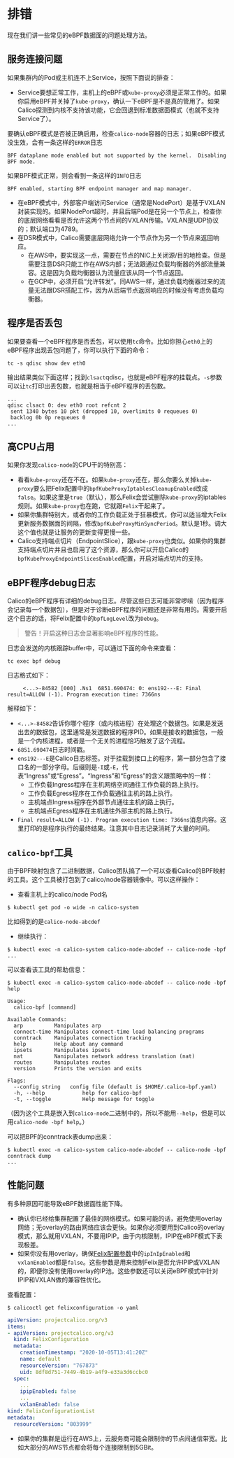 # 排错

现在我们讲一些常见的eBPF数据面的问题处理方法。

## 服务连接问题

如果集群内的Pod或主机连不上Service，按照下面说的排查：

- Service要想正常工作，主机上的eBPF或`kube-proxy`必须是正常工作的。如果你启用eBPF并关掉了`kube-proxy`，确认一下eBPF是不是真的管用了。如果Calico探测到内核不支持该功能，它会回退到标准数据面模式（也就不支持Service了）。

要确认eBPF模式是否被正确启用，检查`calico-node`容器的日志；如果eBPF模式没生效，会有一条这样的`ERROR`日志

```log
BPF dataplane mode enabled but not supported by the kernel.  Disabling BPF mode.
```

如果BPF模式正常，则会看到一条这样的`INFO`日志

```log
BPF enabled, starting BPF endpoint manager and map manager.
```

- 在eBPF模式中，外部客户端访问Service（通常是NodePort）是基于VXLAN封装实现的。如果NodePort超时，并且后端Pod是在另一个节点上，检查你的底层网络看看是否允许这两个节点间的VXLAN传输。VXLAN是UDP协议的；默认端口为4789。
- 在DSR模式中，Calico需要底层网络允许一个节点作为另一个节点来返回响应。
    - 在AWS中，要实现这一点，需要在节点的NIC上关闭源/目的地检查。但是需要注意DSR只能工作在AWS内部；无法跟通过负载均衡器的外部流量兼容。这是因为负载均衡器认为流量应该从同一个节点返回。
    - 在GCP中，必须开启“允许转发”。同AWS一样，通过负载均衡器过来的流量无法跟DSR搭配工作，因为从后端节点返回响应的时候没有考虑负载均衡器。

## 程序是否丢包

如果要查看一个eBPF程序是否丢包，可以使用`tc`命令。比如你担心`eth0`上的eBPF程序出现丢包问题了，你可以执行下面的命令：

```shell
tc -s qdisc show dev eth0
```

输出结果类似下面这样；找到`clsact`qdisc，也就是eBPF程序的挂载点。`-s`参数可以让`tc`打印出丢包数，也就是相当于eBPF程序的丢包数。

```text
...
qdisc clsact 0: dev eth0 root refcnt 2 
 sent 1340 bytes 10 pkt (dropped 10, overlimits 0 requeues 0) 
 backlog 0b 0p requeues 0
...
```

## 高CPU占用

如果你发现`calico-node`的CPU干的特别高：

- 看看`kube-proxy`还在不在。如果`kube-proxy`还在，那么你要么关掉`kube-proxy`要么把Felix配置中的`bpfKubeProxyIptablesCleanupEnabled`改成`false`。如果这里是`true`（默认），那么Felix会尝试删除`kube-proxy`的iptables规则。如果`kube-proxy`也在跑，它就跟`Felix`干起来了。
- 如果你集群特别大，或者你的工作负载正处于狂暴模式，你可以适当增大Felix更新服务数据面的间隔，修改`bpfKubeProxyMinSyncPeriod`。默认是1秒。调大这个值也就是让服务的更新变得更慢一些。
- Calico支持端点切片（EndpointSlice），跟`kube-proxy`也类似。如果你的集群支持端点切片并且也启用了这个资源，那么你可以开启Calico的`bpfKubeProxyEndpointSlicesEnabled`配置，开启对端点切片的支持。

## eBPF程序debug日志

Calico的eBPF程序有详细的debug日志。尽管这些日志可能非常啰嗦（因为程序会记录每一个数据包），但是对于诊断eBPF程序的问题还是非常有用的。需要开启这个日志的话，将Felix配置中的`bpfLogLevel`改为`Debug`。

> 警告！开启这种日志会显著影响eBPF程序的性能。

日志会发送的内核跟踪buffer中，可以通过下面的命令来查看：

```shell
tc exec bpf debug
```

日志格式如下：

```text
     <...>-84582 [000] .Ns1  6851.690474: 0: ens192---E: Final result=ALLOW (-1). Program execution time: 7366ns
```

解释如下：

- `<...>-84582`告诉你哪个程序（或内核进程）在处理这个数据包。如果是发送出去的数据包，这里通常是发送数据的程序PID。如果是接收的数据包，一般是一个内核进程，或者是一个无关的进程恰巧触发了这个流程。
- `6851.690474`日志时间戳。
- `ens192---E`是Calico日志标签。对于挂载到接口上的程序，第一部分包含了接口名的一部分字母。后缀则是`-I`或`-E`，代表“Ingress”或“Egress”。“Ingress”和“Egress”的含义跟策略中的一样：
    - 工作负载Ingress程序在主机网络空间通往工作负载的路上执行。
    - 工作负载Egress程序在工作负载通往主机的路上执行。
    - 主机端点Ingress程序在外部节点通往主机的路上执行。
    - 主机端点Egress程序在主机通往外部主机的路上执行。
- `Final result=ALLOW (-1). Program execution time: 7366ns`消息内容。这里打印的是程序执行的最终结果。注意其中日志记录消耗了大量的时间。

## `calico-bpf`工具

由于BPF映射包含了二进制数据，Calico团队搞了一个可以查看Calico的BPF映射的工具。这个工具被打包到了calico/node容器镜像中。可以这样操作：

- 查看主机上的calico/node Pod名

```shell
$ kubectl get pod -o wide -n calico-system
```

比如得到的是`calico-node-abcdef`

- 继续执行：

```shell
$ kubectl exec -n calico-system calico-node-abcdef -- calico-node -bpf ...
```

可以查看该工具的帮助信息：

```shell
$ kubectl exec -n calico-system calico-node-abcdef -- calico-node -bpf help

Usage:
  calico-bpf [command]
  
Available Commands:
  arp          Manipulates arp
  connect-time Manipulates connect-time load balancing programs
  conntrack    Manipulates connection tracking
  help         Help about any command
  ipsets       Manipulates ipsets
  nat          Nanipulates network address translation (nat)
  routes       Manipulates routes
  version      Prints the version and exits
  
Flags:
  --config string   config file (default is $HOME/.calico-bpf.yaml)
  -h, --help            help for calico-bpf
  -t, --toggle          Help message for toggle
```

（因为这个工具是嵌入到`calico-node`二进制中的，所以不能用`--help`，但是可以用`calico-node -bpf help`。）

可以把BPF的conntrack表dump出来：

```shell
$ kubectl exec -n calico-system calico-node-abcdef -- calico-node -bpf conntrack dump
...
```

## 性能问题

有多种原因可能导致eBPF数据面性能下降。

- 确认你已经给集群配置了最佳的网络模式。如果可能的话，避免使用overlay网络；无overlay的路由网络应该会更快。如果你必须要用到Calico的overlay模式，那么就用VXLAN，不要用IPIP。由于内核限制，IPIP在eBPF模式下表现极差。
- 如果你没有用overlay，确保[Felix配置参数](../../06%E5%8F%82%E8%80%83/07Felix/01%E9%85%8D%E7%BD%AE.md)中的`ipInIpEnabled`和`vxlanEnabled`都是`false`。这些参数是用来控制Felix是否允许IPIP或VXLAN的，即便你没有使用overlay的IP池。这些参数还可以关闭eBPF模式中针对IPIP和VXLAN做的兼容性优化。

查看配置：

```shell
$ calicoctl get felixconfiguration -o yaml
```

```yaml
apiVersion: projectcalico.org/v3
items:
- apiVersion: projectcalico.org/v3
  kind: FelixConfiguration
  metadata:
    creationTimestamp: "2020-10-05T13:41:20Z"
    name: default
    resourceVersion: "767873"
    uid: 8df8d751-7449-4b19-a4f9-e33a3d6ccbc0
  spec:
    ...
    ipipEnabled: false
    ...
    vxlanEnabled: false
kind: FelixConfigurationList
metadata:
  resourceVersion: "803999"
```

- 如果你的集群是运行在AWS上，云服务商可能会限制你的节点间通信带宽。比如大部分的AWS节点都会将每个连接限制到5GBit。